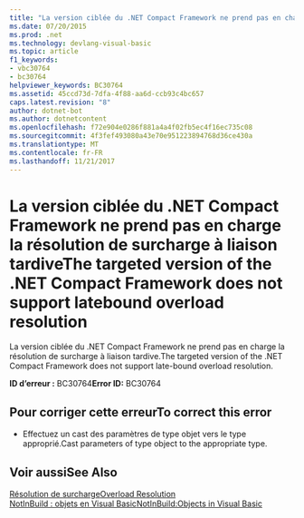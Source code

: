```yaml
---
title: "La version ciblée du .NET Compact Framework ne prend pas en charge la résolution de surcharge à liaison tardive"
ms.date: 07/20/2015
ms.prod: .net
ms.technology: devlang-visual-basic
ms.topic: article
f1_keywords:
- vbc30764
- bc30764
helpviewer_keywords: BC30764
ms.assetid: 45ccd73d-7dfa-4f88-aa6d-ccb93c4bc657
caps.latest.revision: "8"
author: dotnet-bot
ms.author: dotnetcontent
ms.openlocfilehash: f72e904e0286f881a4a4f02fb5ec4f16ec735c08
ms.sourcegitcommit: 4f3fef493080a43e70e951223894768d36ce430a
ms.translationtype: MT
ms.contentlocale: fr-FR
ms.lasthandoff: 11/21/2017
---
```

# <a name="the-targeted-version-of-the-net-compact-framework-does-not-support-latebound-overload-resolution"></a><span data-ttu-id="a5539-102">La version ciblée du .NET Compact Framework ne prend pas en charge la résolution de surcharge à liaison tardive</span><span class="sxs-lookup"><span data-stu-id="a5539-102">The targeted version of the .NET Compact Framework does not support latebound overload resolution</span></span>
<span data-ttu-id="a5539-103">La version ciblée du .NET Compact Framework ne prend pas en charge la résolution de surcharge à liaison tardive.</span><span class="sxs-lookup"><span data-stu-id="a5539-103">The targeted version of the .NET Compact Framework does not support late-bound overload resolution.</span></span>  
  
 <span data-ttu-id="a5539-104">**ID d’erreur :** BC30764</span><span class="sxs-lookup"><span data-stu-id="a5539-104">**Error ID:** BC30764</span></span>  
  
## <a name="to-correct-this-error"></a><span data-ttu-id="a5539-105">Pour corriger cette erreur</span><span class="sxs-lookup"><span data-stu-id="a5539-105">To correct this error</span></span>  
  
-   <span data-ttu-id="a5539-106">Effectuez un cast des paramètres de type objet vers le type approprié.</span><span class="sxs-lookup"><span data-stu-id="a5539-106">Cast parameters of type object to the appropriate type.</span></span>  
  
## <a name="see-also"></a><span data-ttu-id="a5539-107">Voir aussi</span><span class="sxs-lookup"><span data-stu-id="a5539-107">See Also</span></span>  
 [<span data-ttu-id="a5539-108">Résolution de surcharge</span><span class="sxs-lookup"><span data-stu-id="a5539-108">Overload Resolution</span></span>](../../visual-basic/programming-guide/language-features/procedures/overload-resolution.md)  
 [<span data-ttu-id="a5539-109">NotInBuild : objets en Visual Basic</span><span class="sxs-lookup"><span data-stu-id="a5539-109">NotInBuild:Objects in Visual Basic</span></span>](http://msdn.microsoft.com/en-us/85bd757a-a19e-45e1-af89-d68765f5ee3c)
